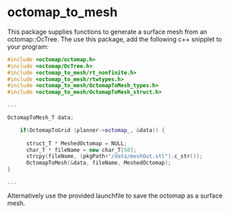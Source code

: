 octomap_to_mesh
===============

This package supplies functions to generate a surface mesh from an octomap::OcTree. The use this package, add the following c++ snipplet to your program:


```cpp
#include <octomap/octomap.h>
#include <octomap/OcTree.h>
#include <octomap_to_mesh/rt_nonfinite.h>
#include <octomap_to_mesh/rtwtypes.h>
#include <octomap_to_mesh/OctomapToMesh_types.h>
#include <octomap_to_mesh/OctomapToMesh_struct.h>

...

OctomapToMesh_T data;

    if(OctomapToGrid (planner->octomap_, &data)) {
                      
      struct_T * MeshedOctomap = NULL;
      char_T * fileName = new char_T[50];
      strcpy(fileName, (pkgPath+"/data/meshOut.stl").c_str());
      OctomapToMesh(&data, fileName, MeshedOctomap);
}

...

```

Alternatively use the provided launchfile to save the octomap as a surface mesh.
